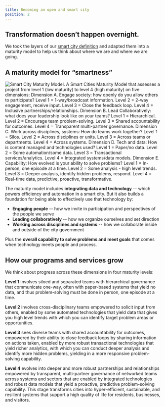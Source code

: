 ```yaml
---
title: Becoming an open and smart city
position: 2
---
```


## Transformation doesn’t happen overnight.

We took the layers of our [smart city definition](projects/smart-city/about/vision.md) and adapted them into a maturity model to help us think about where we are and where we are going. 

## A maturity model for “smartness”

![Smart City Maturity Model. A Smart Cities Maturity Model that assesses a project from level 1 (low maturity) to level 4 (high maturity) on five dimensions:
Dimension A. Engage society: how openly do you allow others to participate? Level 1 = 1-way/broadcast information. Level 2 = 2-way engagement, receive input. Level 3 = Close the feedback loop. Level 4 = Inclusive partnerships/relationships.
Dimension B. Lead Collaboratively: what does your leadership look like on your teams? Level 1 = Hierarchical. Level 2 = Encourage team problem-solving. Level 3 = Shared accountability for outcomes. Level 4 = Transparent multi-partner governance.
Dimension C. Work across disciplines, systems: How do teams work together? Level 1 = Silos. Level 2 = Across disciplines or units. Level 3 = Across teams or departments. Level 4 = Across systems.
Dimension D. Tech and data: How is content managed and technologies used? Level 1 = Paper/no data. Level 2 = Some automation/some data. Level 3 = Transactional services/analytics. Level 4 = Integrated systems/data models.
Dimension E. Capability: How evolved is your ability to solve problems? Level 1 = In-person, one episode at a time. Level 2 = Some analysis - high level trends. Level 3 = Deeper analysis, identify hidden problems, respond. Level 4 = Real-time data, predictive, proactive, transformative.](/assets/img/projects/smart-city/Maturity-model.png)

The maturity model includes **integrating data and technology** -- which powers efficiency and automation in a smart city. But it also builds a foundation for being able to effectively use that technology by: 

* **Engaging people** -- how we invite in participation and perspectives of the people we serve
* **Leading collaboratively** -- how we organize ourselves and set direction
* **Working across disciplines and systems** -- how we collaborate inside and outside of the city government

Plus the **overall capability to solve problems and meet goals** that comes when technology meets people and process. 

## How our programs and services grow

We think about progress across these dimensions in four maturity levels: 

**Level 1** involves siloed and separated teams with hierarchical governance that communicate one-way, often with paper-based systems that yield no data, and thus problem-solving must be done in person, one episode at a time.

**Level 2** involves cross-disciplinary teams empowered to solicit input from others, enabled by some automated technologies that yield data that gives you high level trends with which you can identify target problem areas or opportunities.

**Level 3** sees diverse teams with shared accountability for outcomes, empowered by their ability to close feedback loops by sharing information on actions taken, enabled by more robust transactional technologies that yield richer analytics, with which you can conduct deeper analysis and identify more hidden problems, yielding in a more responsive problem-solving capability.

**Level 4** evolves into deeper and more robust partnerships and relationships empowered by transparent, multi-partner governance of networked teams across systems and sectors that are enabled by integrated technologies and robust data models that yield a proactive, predictive problem-solving capability. This stage transforms cities into hyper-efficient, sustainable, and resilient systems that support a high quality of life for residents, businesses, and visitors.
